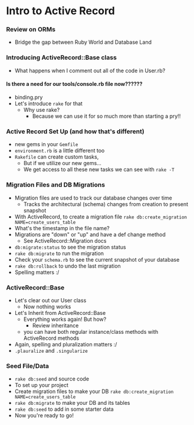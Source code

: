 # Intro to Active Record

### Review on ORMs
 - Bridge the gap between Ruby World and Database Land

### Introducing ActiveRecord::Base class
 - What happens when I comment out all of the code in User.rb?

#### Is there a need for our tools/console.rb file now??????
 - binding.pry
 - Let's introduce `rake` for that
   - Why use rake?
      - Because we can use it for so much more than starting a pry!!

### Active Record Set Up (and how that's different)
- new gems in your `Gemfile`
- `environment.rb` is a little different too
- `Rakefile` can create custom tasks,
  - But if we utilize our new gems...
  - We get access to all these new tasks we can see with `rake -T`

### Migration Files and DB Migrations
- Migration files are used to track our database changes over time
  - Tracks the architectural (schema) changes from creation to present snapshot
- With ActiveRecord, to create a migration file
  `rake db:create_migration NAME=create_users_table`
- What's the timestamp in the file name?
- Migrations are "down" or "up" and have a def change method
  - See ActiveRecord::Migration docs
- `db:migrate:status` to see the migration status
- `rake db:migrate` to run the migration
- Check your `schema.rb` to see the current snapshot of your database
- `rake db:rollback` to undo the last migration
- Spelling matters :/

### ActiveRecord::Base
- Let's clear out our User class
  - Now nothing works
- Let's Inherit from ActiveRecord::Base
  - Everything works again! But how?
    - Review inheritance
  - you can have both regular instance/class methods with ActiveRecord methods
- Again, spelling and pluralization matters :/
- `.plauralize` and `.singularize`

### Seed File/Data
- `rake db:seed` and source code
- To set up your project
- Create migration files to make your DB
    `rake db:create_migration NAME=create_users_table`
- `rake db:migrate` to make your DB and its tables
- `rake db:seed` to add in some starter data
- Now you're ready to go!
